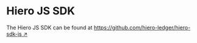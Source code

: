 # Hiero JS SDK

The Hiero JS SDK can be found at [https://github.com/hiero-ledger/hiero-sdk-js :arrow_upper_right:](https://github.com/hiero-ledger/hiero-sdk-js)
